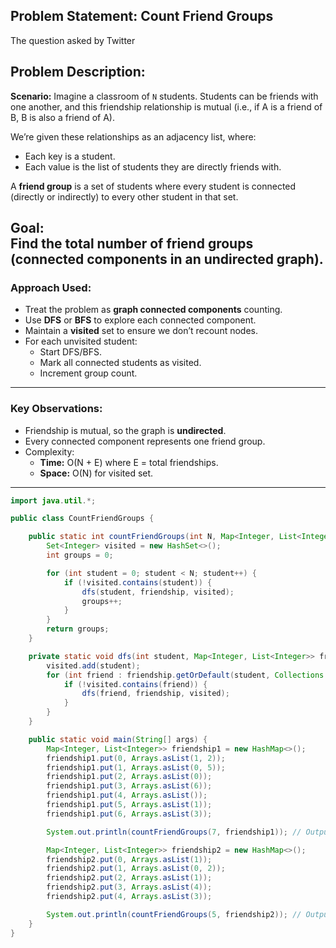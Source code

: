 ## Problem Statement: Count Friend Groups
The question asked by Twitter

## Problem Description:
**Scenario:**
Imagine a classroom of `N` students. Students can be friends with one another, and this
friendship relationship is mutual (i.e., if A is a friend of B, B is also a friend of A).

We’re given these relationships as an adjacency list, where:
- Each key is a student.
- Each value is the list of students they are directly friends with.

A **friend group** is a set of students where every student is connected (directly or indirectly) to every other student in that set.

**Goal:**  
Find the total number of friend groups (connected components in an undirected graph).
---

### Approach Used:
- Treat the problem as **graph connected components** counting.
- Use **DFS** or **BFS** to explore each connected component.
- Maintain a **visited** set to ensure we don’t recount nodes.
- For each unvisited student:
  - Start DFS/BFS.
  - Mark all connected students as visited.
  - Increment group count.

---

### Key Observations:
- Friendship is mutual, so the graph is **undirected**.
- Every connected component represents one friend group.
- Complexity:
  - **Time:** O(N + E) where E = total friendships.
  - **Space:** O(N) for visited set.

---

```java
import java.util.*;

public class CountFriendGroups {

    public static int countFriendGroups(int N, Map<Integer, List<Integer>> friendship) {
        Set<Integer> visited = new HashSet<>();
        int groups = 0;

        for (int student = 0; student < N; student++) {
            if (!visited.contains(student)) {
                dfs(student, friendship, visited);
                groups++;
            }
        }
        return groups;
    }

    private static void dfs(int student, Map<Integer, List<Integer>> friendship, Set<Integer> visited) {
        visited.add(student);
        for (int friend : friendship.getOrDefault(student, Collections.emptyList())) {
            if (!visited.contains(friend)) {
                dfs(friend, friendship, visited);
            }
        }
    }

    public static void main(String[] args) {
        Map<Integer, List<Integer>> friendship1 = new HashMap<>();
        friendship1.put(0, Arrays.asList(1, 2));
        friendship1.put(1, Arrays.asList(0, 5));
        friendship1.put(2, Arrays.asList(0));
        friendship1.put(3, Arrays.asList(6));
        friendship1.put(4, Arrays.asList());
        friendship1.put(5, Arrays.asList(1));
        friendship1.put(6, Arrays.asList(3));

        System.out.println(countFriendGroups(7, friendship1)); // Output: 3

        Map<Integer, List<Integer>> friendship2 = new HashMap<>();
        friendship2.put(0, Arrays.asList(1));
        friendship2.put(1, Arrays.asList(0, 2));
        friendship2.put(2, Arrays.asList(1));
        friendship2.put(3, Arrays.asList(4));
        friendship2.put(4, Arrays.asList(3));

        System.out.println(countFriendGroups(5, friendship2)); // Output: 2
    }
}
